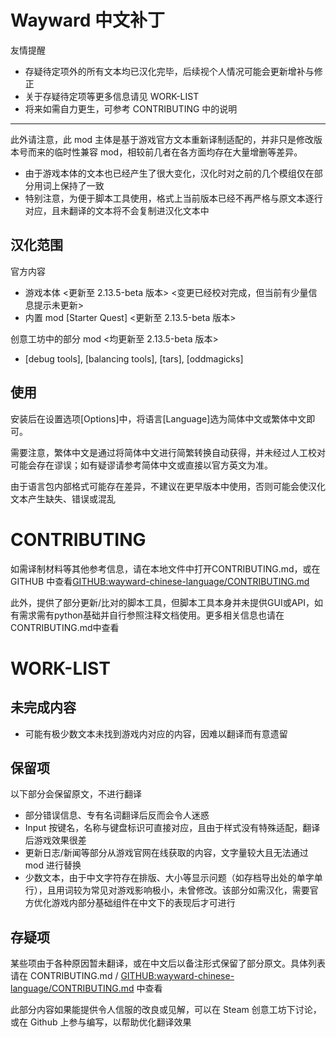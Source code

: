 # Wayward 中文补丁

友情提醒
+ 存疑待定项外的所有文本均已汉化完毕，后续视个人情况可能会更新增补与修正
+ 关于存疑待定项等更多信息请见 WORK-LIST
+ 将来如需自力更生，可参考 CONTRIBUTING 中的说明

---

此外请注意，此 mod 主体是基于游戏官方文本重新译制适配的，并非只是修改版本号而来的临时性兼容 mod，相较前几者在各方面均存在大量增删等差异。
+ 由于游戏本体的文本也已经产生了很大变化，汉化时对之前的几个模组仅在部分用词上保持了一致
+ 特别注意，为便于脚本工具使用，格式上当前版本已经不再严格与原文本逐行对应，且未翻译的文本将不会复制进汉化文本中

## 汉化范围

官方内容
+ 游戏本体 <更新至 2.13.5-beta 版本> <变更已经校对完成，但当前有少量信息提示未更新>
+ 内置 mod [Starter Quest] <更新至 2.13.5-beta 版本>

创意工坊中的部分 mod <均更新至 2.13.5-beta 版本>
+ [debug tools], [balancing tools], [tars], [oddmagicks]

## 使用

安装后在设置选项[Options]中，将语言[Language]选为简体中文或繁体中文即可。

需要注意，繁体中文是通过将简体中文进行简繁转换自动获得，并未经过人工校对可能会存在谬误；如有疑谬请参考简体中文或直接以官方英文为准。

由于语言包内部格式可能存在差异，不建议在更早版本中使用，否则可能会使汉化文本产生缺失、错误或混乱

# CONTRIBUTING

如需译制材料等其他参考信息，请在本地文件中打开CONTRIBUTING.md，或在 GITHUB 中查看[GITHUB:wayward-chinese-language/CONTRIBUTING.md](https://github.com/PlotNarrater/wayward-chinese-language/blob/master/CONTRIBUTING.md)

此外，提供了部分更新/比对的脚本工具，但脚本工具本身并未提供GUI或API，如有需求需有python基础并自行参照注释文档使用。更多相关信息也请在CONTRIBUTING.md中查看

# WORK-LIST

## 未完成内容

+ 可能有极少数文本未找到游戏内对应的内容，因难以翻译而有意遗留

## 保留项

以下部分会保留原文，不进行翻译
+ 部分错误信息、专有名词翻译后反而会令人迷惑
+ Input 按键名，名称与键盘标识可直接对应，且由于样式没有特殊适配，翻译后游戏效果很差
+ 更新日志/新闻等部分从游戏官网在线获取的内容，文字量较大且无法通过 mod 进行替换
+ 少数文本，由于中文字符存在排版、大小等显示问题（如存档导出处的单字单行），且用词较为常见对游戏影响极小，未曾修改。该部分如需汉化，需要官方优化游戏内部分基础组件在中文下的表现后才可进行

## 存疑项

某些项由于各种原因暂未翻译，或在中文后以备注形式保留了部分原文。具体列表请在 CONTRIBUTING.md / [GITHUB:wayward-chinese-language/CONTRIBUTING.md](https://github.com/PlotNarrater/wayward-chinese-language/blob/master/CONTRIBUTING.md) 中查看

此部分内容如果能提供令人信服的改良或见解，可以在 Steam 创意工坊下讨论，或在 Github 上参与编写，以帮助优化翻译效果
